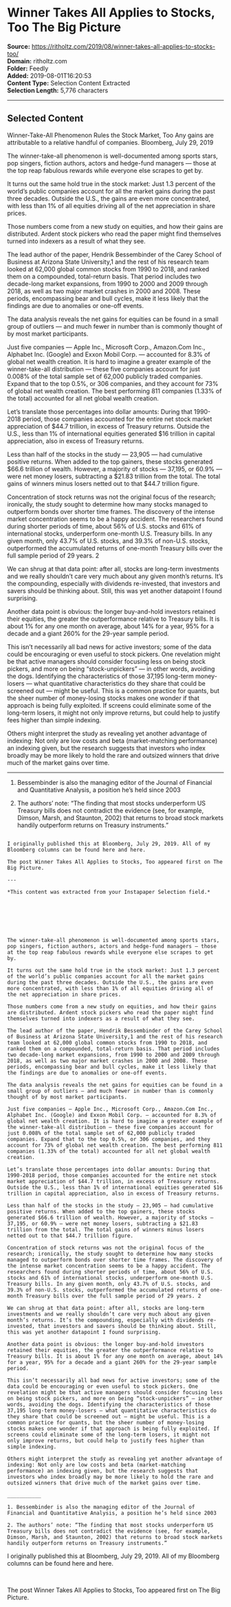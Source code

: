 # Winner Takes All Applies to Stocks, Too The Big Picture

**Source:** https://ritholtz.com/2019/08/winner-takes-all-applies-to-stocks-too/  
**Domain:** ritholtz.com  
**Folder:** Feedly  
**Added:** 2019-08-01T16:20:53  
**Content Type:** Selection Content Extracted  
**Selection Length:** 5,776 characters  


---

## Selected Content

Winner-Take-All Phenomenon Rules the Stock Market, Too
Any gains are attributable to a relative handful of companies.
Bloomberg, July 29, 2019

The winner-take-all phenomenon is well-documented among sports stars, pop singers, fiction authors, actors and hedge-fund managers — those at the top reap fabulous rewards while everyone else scrapes to get by.

It turns out the same hold true in the stock market: Just 1.3 percent of the world’s public companies account for all the market gains during the past three decades. Outside the U.S., the gains are even more concentrated, with less than 1% of all equities driving all of the net appreciation in share prices.

Those numbers come from a new study on equities, and how their gains are distributed. Ardent stock pickers who read the paper might find themselves turned into indexers as a result of what they see.

The lead author of the paper, Hendrik Bessembinder of the Carey School of Business at Arizona State University,1 and the rest of his research team looked at 62,000 global common stocks from 1990 to 2018, and ranked them on a compounded, total-return basis. That period includes two decade-long market expansions, from 1990 to 2000 and 2009 through 2018, as well as two major market crashes in 2000 and 2008. These periods, encompassing bear and bull cycles, make it less likely that the findings are due to anomalies or one-off events.

The data analysis reveals the net gains for equities can be found in a small group of outliers — and much fewer in number than is commonly thought of by most market participants.

Just five companies — Apple Inc., Microsoft Corp., Amazon.Com Inc., Alphabet Inc. (Google) and Exxon Mobil Corp. — accounted for 8.3% of global net wealth creation. It is hard to imagine a greater example of the winner-take-all distribution — these five companies account for just 0.008% of the total sample set of 62,000 publicly traded companies. Expand that to the top 0.5%, or 306 companies, and they account for 73% of global net wealth creation. The best performing 811 companies (1.33% of the total) accounted for all net global wealth creation.

Let’s translate those percentages into dollar amounts: During that 1990-2018 period, those companies accounted for the entire net stock market appreciation of $44.7 trillion, in excess of Treasury returns. Outside the U.S., less than 1% of international equities generated $16 trillion in capital appreciation, also in excess of Treasury returns.

Less than half of the stocks in the study — 23,905 — had cumulative positive returns. When added to the top gainers, these stocks generated $66.6 trillion of wealth. However, a majority of stocks — 37,195, or 60.9% — were net money losers, subtracting a $21.83 trillion from the total. The total gains of winners minus losers netted out to that $44.7 trillion figure.

Concentration of stock returns was not the original focus of the research; ironically, the study sought to determine how many stocks managed to outperform bonds over shorter time frames. The discovery of the intense market concentration seems to be a happy accident. The researchers found during shorter periods of time, about 56% of U.S. stocks and 61% of international stocks, underperform one-month U.S. Treasury bills. In any given month, only 43.7% of U.S. stocks, and 39.3% of non-U.S. stocks, outperformed the accumulated returns of one-month Treasury bills over the full sample period of 29 years. 2

We can shrug at that data point: after all, stocks are long-term investments and we really shouldn’t care very much about any given month’s returns. It’s the compounding, especially with dividends re-invested, that investors and savers should be thinking about. Still, this was yet another datapoint I found surprising.

Another data point is obvious: the longer buy-and-hold investors retained their equities, the greater the outperformance relative to Treasury bills. It is about 1% for any one month on average, about 14% for a year, 95% for a decade and a giant 260% for the 29-year sample period.

This isn’t necessarily all bad news for active investors; some of the data could be encouraging or even useful to stock pickers. One revelation might be that active managers should consider focusing less on being stock pickers, and more on being “stock-unpickers” — in other words, avoiding the dogs. Identifying the characteristics of those 37,195 long-term money-losers — what quantitative characteristics do they share that could be screened out — might be useful. This is a common practice for quants, but the sheer number of money-losing stocks makes one wonder if that approach is being fully exploited. If screens could eliminate some of the long-term losers, it might not only improve returns, but could help to justify fees higher than simple indexing.

Others might interpret the study as revealing yet another advantage of indexing: Not only are low costs and beta (market-matching performance) an indexing given, but the research suggests that investors who index broadly may be more likely to hold the rare and outsized winners that drive much of the market gains over time.

___________

1. Bessembinder is also the managing editor of the Journal of Financial and Quantitative Analysis, a position he’s held since 2003

2. The authors’ note: “The finding that most stocks underperform US Treasury bills does not contradict the evidence (see, for example, Dimson, Marsh, and Staunton, 2002) that returns to broad stock markets handily outperform returns on Treasury instruments.”

~~~

I originally published this at Bloomberg, July 29, 2019. All of my Bloomberg columns can be found here and here.

The post Winner Takes All Applies to Stocks, Too appeared first on The Big Picture.

---

*This content was extracted from your Instapaper Selection field.*

 

 

 

The winner-take-all phenomenon is well-documented among sports stars, pop singers, fiction authors, actors and hedge-fund managers — those at the top reap fabulous rewards while everyone else scrapes to get by.

It turns out the same hold true in the stock market: Just 1.3 percent of the world’s public companies account for all the market gains during the past three decades. Outside the U.S., the gains are even more concentrated, with less than 1% of all equities driving all of the net appreciation in share prices.

Those numbers come from a new study on equities, and how their gains are distributed. Ardent stock pickers who read the paper might find themselves turned into indexers as a result of what they see.

The lead author of the paper, Hendrik Bessembinder of the Carey School of Business at Arizona State University,1 and the rest of his research team looked at 62,000 global common stocks from 1990 to 2018, and ranked them on a compounded, total-return basis. That period includes two decade-long market expansions, from 1990 to 2000 and 2009 through 2018, as well as two major market crashes in 2000 and 2008. These periods, encompassing bear and bull cycles, make it less likely that the findings are due to anomalies or one-off events.

The data analysis reveals the net gains for equities can be found in a small group of outliers — and much fewer in number than is commonly thought of by most market participants.

Just five companies — Apple Inc., Microsoft Corp., Amazon.Com Inc., Alphabet Inc. (Google) and Exxon Mobil Corp. — accounted for 8.3% of global net wealth creation. It is hard to imagine a greater example of the winner-take-all distribution — these five companies account for just 0.008% of the total sample set of 62,000 publicly traded companies. Expand that to the top 0.5%, or 306 companies, and they account for 73% of global net wealth creation. The best performing 811 companies (1.33% of the total) accounted for all net global wealth creation.

Let’s translate those percentages into dollar amounts: During that 1990-2018 period, those companies accounted for the entire net stock market appreciation of $44.7 trillion, in excess of Treasury returns. Outside the U.S., less than 1% of international equities generated $16 trillion in capital appreciation, also in excess of Treasury returns.

Less than half of the stocks in the study — 23,905 — had cumulative positive returns. When added to the top gainers, these stocks generated $66.6 trillion of wealth. However, a majority of stocks — 37,195, or 60.9% — were net money losers, subtracting a $21.83 trillion from the total. The total gains of winners minus losers netted out to that $44.7 trillion figure.

Concentration of stock returns was not the original focus of the research; ironically, the study sought to determine how many stocks managed to outperform bonds over shorter time frames. The discovery of the intense market concentration seems to be a happy accident. The researchers found during shorter periods of time, about 56% of U.S. stocks and 61% of international stocks, underperform one-month U.S. Treasury bills. In any given month, only 43.7% of U.S. stocks, and 39.3% of non-U.S. stocks, outperformed the accumulated returns of one-month Treasury bills over the full sample period of 29 years. 2

We can shrug at that data point: after all, stocks are long-term investments and we really shouldn’t care very much about any given month’s returns. It’s the compounding, especially with dividends re-invested, that investors and savers should be thinking about. Still, this was yet another datapoint I found surprising.

Another data point is obvious: the longer buy-and-hold investors retained their equities, the greater the outperformance relative to Treasury bills. It is about 1% for any one month on average, about 14% for a year, 95% for a decade and a giant 260% for the 29-year sample period.

This isn’t necessarily all bad news for active investors; some of the data could be encouraging or even useful to stock pickers. One revelation might be that active managers should consider focusing less on being stock pickers, and more on being “stock-unpickers” — in other words, avoiding the dogs. Identifying the characteristics of those 37,195 long-term money-losers — what quantitative characteristics do they share that could be screened out — might be useful. This is a common practice for quants, but the sheer number of money-losing stocks makes one wonder if that approach is being fully exploited. If screens could eliminate some of the long-term losers, it might not only improve returns, but could help to justify fees higher than simple indexing.

Others might interpret the study as revealing yet another advantage of indexing: Not only are low costs and beta (market-matching performance) an indexing given, but the research suggests that investors who index broadly may be more likely to hold the rare and outsized winners that drive much of the market gains over time.

___________

1. Bessembinder is also the managing editor of the Journal of Financial and Quantitative Analysis, a position he’s held since 2003

2. The authors’ note: “The finding that most stocks underperform US Treasury bills does not contradict the evidence (see, for example, Dimson, Marsh, and Staunton, 2002) that returns to broad stock markets handily outperform returns on Treasury instruments.”

~~~

I originally published this at Bloomberg, July 29, 2019. All of my Bloomberg columns can be found here and here.  

 

The post Winner Takes All Applies to Stocks, Too appeared first on The Big Picture.
